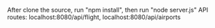 After clone the source, run "npm install", then run "node server.js"
API routes: localhost:8080/api/flight, localhost:8080/api/airports
